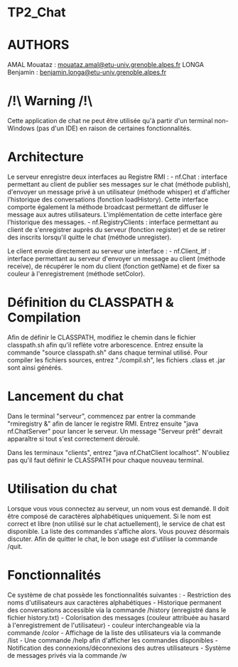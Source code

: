 # TP2_Chat

# AUTHORS
AMAL Mouataz : mouataz.amal@etu-univ.grenoble.alpes.fr
LONGA Benjamin : benjamin.longa@etu-univ.grenoble.alpes.fr

# /!\ Warning /!\
Cette application de chat ne peut être utilisée qu'à partir d'un terminal non-Windows
(pas d'un IDE) en raison de certaines fonctionnalités.

# Architecture
Le serveur enregistre deux interfaces au Registre RMI :
	- nf.Chat : interface permettant au client de publier ses messages sur le chat (méthode
		publish), d'envoyer un message privé à un utilisateur (méthode whisper) et
		d'afficher l'historique des conversations (fonction loadHistory).
		Cette interface comporte également la méthode broadcast permettant de diffuser le
		message aux autres utilisateurs.
		L'implémentation de cette interface gère l'historique des messages.
	- nf.RegistryClients : interface permettant au client de s'enregistrer auprès du serveur
		(fonction register) et de se retirer des inscrits lorsqu'il quitte le chat
		(méthode unregister).

Le client envoie directement au serveur une interface :
	- nf.Client_itf : interface permettant au serveur d'envoyer un message au client
		(méthode receive), de récupérer le nom du client (fonction getName) et de fixer
		sa couleur à l'enregistrement (méthode setColor).

# Définition du CLASSPATH & Compilation
Afin de définir le CLASSPATH, modifiez le chemin dans le fichier classpath.sh afin qu'il
reflète votre arborescence. Entrez ensuite la commande "source classpath.sh" dans chaque
terminal utilisé.
Pour compiler les fichiers sources, entrez "./compil.sh", les fichiers .class et .jar
sont ainsi générés.

# Lancement du chat
Dans le terminal "serveur", commencez par entrer la commande "rmiregistry &" afin de
lancer le registre RMI. Entrez ensuite "java nf.ChatServer" pour lancer le serveur. Un
message "Serveur prêt" devrait apparaître si tout s'est correctement déroulé.

Dans les terminaux "clients", entrez "java nf.ChatClient localhost". N'oubliez pas qu'il
faut définir le CLASSPATH pour chaque nouveau terminal.

# Utilisation du chat
Lorsque vous vous connectez au serveur, un nom vous est demandé. Il doit être composé
de caractères alphabétiques uniquement. Si le nom est correct et libre (non utilisé
sur le chat actuellement), le service de chat est disponible.
La liste des commandes s'affiche alors. Vous pouvez désormais discuter.
Afin de quitter le chat, le bon usage est d'utiliser la commande /quit.

# Fonctionnalités
Ce système de chat possède les fonctionnalités suivantes :
	- Restriction des noms d'utilisateurs aux caractères alphabétiques
	- Historique permanent des conversations accessible via la commande /history
		(enregistré dans le fichier history.txt)
	- Colorisation des messages (couleur attribuée au hasard à l'enregistrement de
		l'utilisateur) - couleur interchangeable via la commande /color
	- Affichage de la liste des utilisateurs via la commande /list
	- Une commande /help afin d'afficher les commandes disponibles
	- Notification des connexions/déconnexions des autres utilisateurs
	- Système de messages privés via la commande /w
